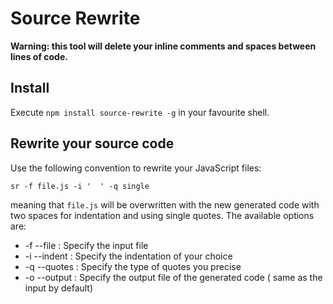 # Source Rewrite

**Warning: this tool will delete your inline comments and spaces between lines of code.**


## Install

Execute `npm install source-rewrite -g` in your favourite shell.


## Rewrite your source code

Use the following convention to rewrite your JavaScript files:

```
sr -f file.js -i '  ' -q single
```

meaning that `file.js` will be overwritten with the new generated code with two spaces for indentation and using single quotes. The available options are:

- -f --file : Specify the input file 
- -i --indent : Specify the indentation of your choice
- -q --quotes : Specify the type of quotes you precise
- -o --output : Specify the output file of the generated code ( same as the input by default)
